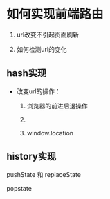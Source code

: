 # 如何实现前端路由

1. url改变不引起页面刷新

2. 如何检测url的变化

## hash实现

- 改变url的操作：

  1. 浏览器的前进后退操作

  2. <a></a>

  3. window.location

## history实现

pushState 和 replaceState

popstate
